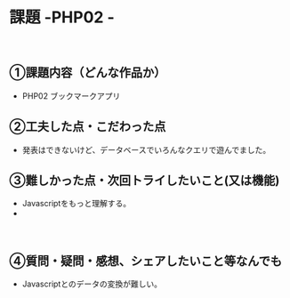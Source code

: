 # 課題 -PHP02 -
​
## ①課題内容（どんな作品か）
- PHP02 ブックマークアプリ
​
## ②工夫した点・こだわった点
- 発表はできないけど、データベースでいろんなクエリで遊んでました。
​
​
## ③難しかった点・次回トライしたいこと(又は機能)
- Javascriptをもっと理解する。
- 
​
## ④質問・疑問・感想、シェアしたいこと等なんでも
- Javascriptとのデータの変換が難しい。